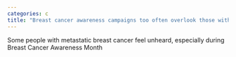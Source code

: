 ```yaml
---
categories: c
title: "Breast cancer awareness campaigns too often overlook those with metastatic breast cancer"
---
```

Some people with metastatic breast cancer feel unheard, especially during Breast Cancer Awareness Month